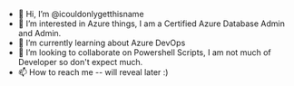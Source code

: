 - 👋 Hi, I’m @icouldonlygetthisname
- 👀 I’m interested in Azure things, I am a Certified Azure Database Admin and Admin.
- 🌱 I’m currently learning about Azure DevOps
- 💞️ I’m looking to collaborate on Powershell Scripts, I am not much of Developer so don't expect much.
- 📫 How to reach me -- will reveal later :)

<!---
icouldonlygetthisname/icouldonlygetthisname is a ✨ special ✨ repository because its `README.md` (this file) appears on your GitHub profile.
You can click the Preview link to take a look at your changes.
--->
